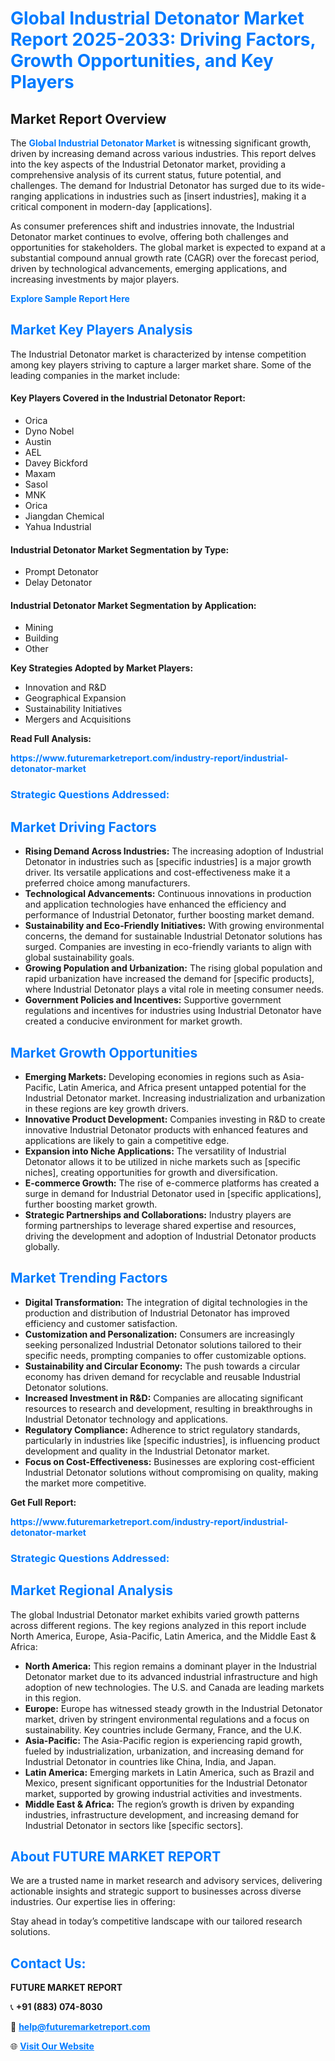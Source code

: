 <h1 style="color: #007BFF;">Global Industrial Detonator Market Report 2025-2033: Driving Factors, Growth Opportunities, and Key Players</h1>

<section id="overview">
<h2>Market Report Overview</h2>
<p>The <a href="https://www.futuremarketreport.com/industry-report/industrial-detonator-market" style="color: #007BFF; text-decoration: none;"><strong>Global Industrial Detonator Market</strong></a> is witnessing significant growth, driven by increasing demand across various industries. This report delves into the key aspects of the Industrial Detonator market, providing a comprehensive analysis of its current status, future potential, and challenges. The demand for Industrial Detonator has surged due to its wide-ranging applications in industries such as [insert industries], making it a critical component in modern-day [applications].</p>
<p>As consumer preferences shift and industries innovate, the Industrial Detonator market continues to evolve, offering both challenges and opportunities for stakeholders. The global market is expected to expand at a substantial compound annual growth rate (CAGR) over the forecast period, driven by technological advancements, emerging applications, and increasing investments by major players.</p>
</section>

<section id="overview">
<p><a href="https://www.futuremarketreport.com/request-sample/reportId=104204" style="color: #007BFF; text-decoration: none;"><strong>Explore Sample Report Here</strong></a></p>
</section>

<section id="key-players">
<h2 style="color: #007BFF;">Market Key Players Analysis</h2>
<p>The Industrial Detonator market is characterized by intense competition among key players striving to capture a larger market share. Some of the leading companies in the market include:</p>
<h4>Key Players Covered in the Industrial Detonator Report:</h4>
<ul><li>Orica</li><li>Dyno Nobel</li><li>Austin</li><li>AEL</li><li>Davey Bickford</li><li>Maxam</li><li>Sasol</li><li>MNK</li><li>Orica</li><li>Jiangdan Chemical</li><li>Yahua Industrial</li></ul>
<h4>Industrial Detonator Market Segmentation by Type:</h4>
<ul><li>Prompt Detonator</li><li>Delay Detonator</li></ul>

<h4>Industrial Detonator Market Segmentation by Application:</h4>
<ul><li>Mining</li><li>Building</li><li>Other</li></ul>
<p><strong>Key Strategies Adopted by Market Players:</strong></p>
<ul>
<li>Innovation and R&D</li>
<li>Geographical Expansion</li>
<li>Sustainability Initiatives</li>
<li>Mergers and Acquisitions</li>
</ul>
</section>

<section>
<p><strong>Read Full Analysis: </strong></p><a href="https://www.futuremarketreport.com/industry-report/industrial-detonator-market" style="color: #007BFF; text-decoration: none;"><strong>https://www.futuremarketreport.com/industry-report/industrial-detonator-market</strong></a>
<h3 style="color: #007BFF;">Strategic Questions Addressed:</h3>
</section>

<section id="driving-factors">
<h2 style="color: #007BFF;">Market Driving Factors</h2>
<ul>
<li><strong>Rising Demand Across Industries:</strong> The increasing adoption of Industrial Detonator in industries such as [specific industries] is a major growth driver. Its versatile applications and cost-effectiveness make it a preferred choice among manufacturers.</li>
<li><strong>Technological Advancements:</strong> Continuous innovations in production and application technologies have enhanced the efficiency and performance of Industrial Detonator, further boosting market demand.</li>
<li><strong>Sustainability and Eco-Friendly Initiatives:</strong> With growing environmental concerns, the demand for sustainable Industrial Detonator solutions has surged. Companies are investing in eco-friendly variants to align with global sustainability goals.</li>
<li><strong>Growing Population and Urbanization:</strong> The rising global population and rapid urbanization have increased the demand for [specific products], where Industrial Detonator plays a vital role in meeting consumer needs.</li>
<li><strong>Government Policies and Incentives:</strong> Supportive government regulations and incentives for industries using Industrial Detonator have created a conducive environment for market growth.</li>
</ul>
</section>

<section id="growth-opportunities">
<h2 style="color: #007BFF;">Market Growth Opportunities</h2>
<ul>
<li><strong>Emerging Markets:</strong> Developing economies in regions such as Asia-Pacific, Latin America, and Africa present untapped potential for the Industrial Detonator market. Increasing industrialization and urbanization in these regions are key growth drivers.</li>
<li><strong>Innovative Product Development:</strong> Companies investing in R&D to create innovative Industrial Detonator products with enhanced features and applications are likely to gain a competitive edge.</li>
<li><strong>Expansion into Niche Applications:</strong> The versatility of Industrial Detonator allows it to be utilized in niche markets such as [specific niches], creating opportunities for growth and diversification.</li>
<li><strong>E-commerce Growth:</strong> The rise of e-commerce platforms has created a surge in demand for Industrial Detonator used in [specific applications], further boosting market growth.</li>
<li><strong>Strategic Partnerships and Collaborations:</strong> Industry players are forming partnerships to leverage shared expertise and resources, driving the development and adoption of Industrial Detonator products globally.</li>
</ul>
</section>

<section id="trending-factors">
<h2 style="color: #007BFF;">Market Trending Factors</h2>
<ul>
<li><strong>Digital Transformation:</strong> The integration of digital technologies in the production and distribution of Industrial Detonator has improved efficiency and customer satisfaction.</li>
<li><strong>Customization and Personalization:</strong> Consumers are increasingly seeking personalized Industrial Detonator solutions tailored to their specific needs, prompting companies to offer customizable options.</li>
<li><strong>Sustainability and Circular Economy:</strong> The push towards a circular economy has driven demand for recyclable and reusable Industrial Detonator solutions.</li>
<li><strong>Increased Investment in R&D:</strong> Companies are allocating significant resources to research and development, resulting in breakthroughs in Industrial Detonator technology and applications.</li>
<li><strong>Regulatory Compliance:</strong> Adherence to strict regulatory standards, particularly in industries like [specific industries], is influencing product development and quality in the Industrial Detonator market.</li>
<li><strong>Focus on Cost-Effectiveness:</strong> Businesses are exploring cost-efficient Industrial Detonator solutions without compromising on quality, making the market more competitive.</li>
</ul>
</section>

<section>
<p><strong>Get Full Report: </strong></p><a href="https://www.futuremarketreport.com/industry-report/industrial-detonator-market" style="color: #007BFF; text-decoration: none;"><strong>https://www.futuremarketreport.com/industry-report/industrial-detonator-market</strong></a>
<h3 style="color: #007BFF;">Strategic Questions Addressed:</h3>
</section>


<section id="regional-analysis">
<h2 style="color: #007BFF;">Market Regional Analysis</h2>
<p>The global Industrial Detonator market exhibits varied growth patterns across different regions. The key regions analyzed in this report include North America, Europe, Asia-Pacific, Latin America, and the Middle East & Africa:</p>
<ul>
<li><strong>North America:</strong> This region remains a dominant player in the Industrial Detonator market due to its advanced industrial infrastructure and high adoption of new technologies. The U.S. and Canada are leading markets in this region.</li>
<li><strong>Europe:</strong> Europe has witnessed steady growth in the Industrial Detonator market, driven by stringent environmental regulations and a focus on sustainability. Key countries include Germany, France, and the U.K.</li>
<li><strong>Asia-Pacific:</strong> The Asia-Pacific region is experiencing rapid growth, fueled by industrialization, urbanization, and increasing demand for Industrial Detonator in countries like China, India, and Japan.</li>
<li><strong>Latin America:</strong> Emerging markets in Latin America, such as Brazil and Mexico, present significant opportunities for the Industrial Detonator market, supported by growing industrial activities and investments.</li>
<li><strong>Middle East & Africa:</strong> The region’s growth is driven by expanding industries, infrastructure development, and increasing demand for Industrial Detonator in sectors like [specific sectors].</li>
</ul>
</section>

<footer>
<h2 style="color: #007BFF;">About FUTURE MARKET REPORT</h2>
<p>We are a trusted name in market research and advisory services, delivering actionable insights and strategic support to businesses across diverse industries. Our expertise lies in offering:</p>

<p>Stay ahead in today’s competitive landscape with our tailored research solutions.</p>

<h2 style="color: #007BFF;">Contact Us:</h2>
<p><strong>FUTURE MARKET REPORT</strong></p>
<p>📞 <strong>+91 (883) 074-8030</strong></p>
<p>📧 <strong><a href="mailto:help@futuremarketreport.com" style="color: #007BFF;">help@futuremarketreport.com</a></strong></p>
<p>🌐 <strong><a href="https://www.futuremarketreport.com/" style="color: #007BFF;">Visit Our Website</a></strong></p>
</footer>